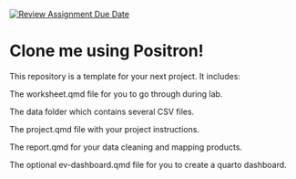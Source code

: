 [![Review Assignment Due Date](https://classroom.github.com/assets/deadline-readme-button-22041afd0340ce965d47ae6ef1cefeee28c7c493a6346c4f15d667ab976d596c.svg)](https://classroom.github.com/a/-R-VHxM1)
# Clone me using Positron!
This repository is a template for your next project. It includes:

The worksheet.qmd file for you to go through during lab.

The data folder which contains several CSV files.

The project.qmd file with your project instructions.

The report.qmd for your data cleaning and mapping products.

The optional ev-dashboard.qmd file for you to create a quarto dashboard.

